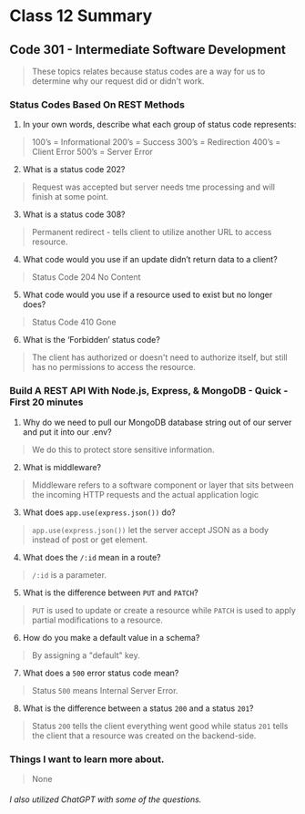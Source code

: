 # Class 12 Summary
## Code 301 - Intermediate Software Development

> These topics relates because status codes are a way for us to determine why our request did or didn't work.

### Status Codes Based On REST Methods
1. In your own words, describe what each group of status code represents:
> 100’s = Informational
> 200’s = Success
> 300’s = Redirection
> 400’s = Client Error
> 500’s = Server Error
2. What is a status code 202?
> Request was accepted but server needs tme processing and will finish at some point.
3. What is a status code 308?
> Permanent redirect - tells client to utilize another URL to access resource.
4. What code would you use if an update didn’t return data to a client?
> Status Code 204 No Content
5. What code would you use if a resource used to exist but no longer does?
> Status Code 410 Gone
6. What is the ‘Forbidden’ status code?
> The client has authorized or doesn't need to authorize itself, but still has no permissions to access the resource.

### Build A REST API With Node.js, Express, & MongoDB - Quick - First 20 minutes
1. Why do we need to pull our MongoDB database string out of our server and put it into our .env?
> We do this to protect store sensitive information.
2. What is middleware?
> Middleware refers to a software component or layer that sits between the incoming HTTP requests and the actual application logic
3. What does `app.use(express.json())` do?
> `app.use(express.json())` let the server accept JSON as a body instead of post or get element.
4. What does the `/:id` mean in a route?
> `/:id` is a parameter.
5. What is the difference between `PUT` and `PATCH`?
> `PUT` is used to update or create a resource while `PATCH` is used to apply partial modifications to a resource.
6. How do you make a default value in a schema?
> By assigning a "default" key.
7. What does a `500` error status code mean?
> Status `500` means Internal Server Error.
8. What is the difference between a status `200` and a status `201`?
> Status `200` tells the client everything went good while status `201` tells the client that a resource was created on the backend-side.

### Things I want to learn more about.
> None


###### I also utilized ChatGPT with some of the questions.